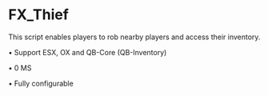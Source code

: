 # FX_Thief
This script enables players to rob nearby players and access their inventory.

• Support ESX, OX and QB-Core (QB-Inventory) 

• 0 MS

• Fully configurable
